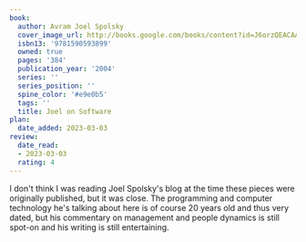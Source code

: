 ```yaml
---
book:
  author: Avram Joel Spolsky
  cover_image_url: http://books.google.com/books/content?id=J6orzQEACAAJ&printsec=frontcover&img=1&zoom=1&source=gbs_api
  isbn13: '9781590593899'
  owned: true
  pages: '384'
  publication_year: '2004'
  series: ''
  series_position: ''
  spine_color: '#e9e0b5'
  tags: ''
  title: Joel on Software
plan:
  date_added: 2023-03-03
review:
  date_read:
  - 2023-03-03
  rating: 4
---
```

I don't think I was reading Joel Spolsky's blog at the time these pieces were originally published, but it was close. The programming and computer technology he's talking about here is of course 20 years old and thus very dated, but his commentary on management and people dynamics is still spot-on and his writing is still entertaining.
